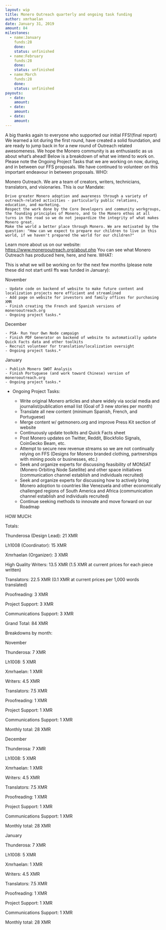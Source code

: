 ```yaml
---
layout: wip
title: Monero Outreach quarterly and ongoing task funding
author: xmrhaelan
date: January 31, 2019
amount: 84
milestones:
  - name:January
    funds:28
    done:
    status: unfinished
  - name:February
    funds:28
    done:
    status: unfinished
  - name:March
    funds:28
    done:
    status: unfinished
payouts:
  - date:
    amount:
  - date:
    amount:
  - date:
    amount:
---
```



A big thanks again to everyone who supported our initial FFS!(final report) We learned a lot during the first round, have created a solid foundation, and are ready to jump back in for a new round of Outreach related awesomeness. We hope the Monero community is as enthusiastic as us about what’s ahead! Below is a breakdown of what we intend to work on. Please note the Ongoing Project Tasks that we are working on now, during, and in between our FFS proposals. We have continued to volunteer on this important endeavour in between proposals.
WHO:

Monero Outreach. We are a team of creators, writers, technicians, translators, and visionaries. This is our Mandate:

    Drive greater Monero adoption and awareness through a variety of outreach-related activities - particularly public relations, education, and marketing.
    Respect the work done by the Core Developers and community workgroups, the founding principles of Monero, and to the Monero ethos at all turns in the road so we do not jeopardize the integrity of what makes Monero great.
    Make the world a better place through Monero. We are motivated by the question: "How can we expect to prepare our children to live in this world, if we haven't prepared the world for our children?"

Learn more about us on our website: https://www.monerooutreach.org/about.php You can see what Monero Outreach has produced here, here, and here.
WHAT:

This is what we will be working on for the next few months (please note these did not start until ffs was funded in January):

November

    - Update code on backend of website to make future content and localization projects more efficient and streamlined
    - Add page on website for investors and family offices for purchasing XMR
    - Finish creating the French and Spanish versions of monerooutreach.org
    - Ongoing project tasks.*

December

    - PSA- Run Your Own Node campaign
    - Finish PDF Generator on backend of website to automatically update Quick Facts data and other toolkits
    - Recruit volunteer for translation/localization oversight
    - Ongoing project tasks.*

January

    - Publish Monero SWOT Analysis
    - Finish Portuguese (and work toward Chinese) version of monerooutreach.org
    - Ongoing project tasks.*

* Ongoing Project Tasks:

    - Write original Monero articles and share widely via social media and journalist/publication email list (Goal of 3 new stories per month)
    - Translate all new content (minimum Spanish, French, and Portuguese)
    - Merge content w/ getmonero.org and improve Press Kit section of website
    - Continuously update toolkits and Quick Facts sheet
    - Post Monero updates on Twitter, Reddit, Blockfolio Signals, CoinGecko Beam, etc.
    - Attempt to secure new revenue streams so we are not continually relying on FFS (Designs for Monero branded clothing, partnerships with mining pools or businesses, etc.)
    - Seek and organize experts for discussing feasibility of MONSAT (Monero Orbiting Node Satellite) and other space initiatives (communication channel establish and individuals recruited)
    - Seek and organize experts for discussing how to actively bring Monero adoption to countries like Venezuela and other economically challenged regions of South America and Africa (communication channel establish and individuals recruited)
    - Continue seeking methods to innovate and move forward on our Roadmap

HOW MUCH:

Totals:

Thunderosa (Design Lead): 21 XMR

Lh1008 (Coordinator): 15 XMR

Xmrhaelan (Organizer): 3 XMR

High Quality Writers: 13.5 XMR (1.5 XMR at current prices for each piece written)

Translators: 22.5 XMR (0.1 XMR at current prices per 1,000 words translated)

Proofreading: 3 XMR

Project Support: 3 XMR

Communications Support: 3 XMR

Grand Total: 84 XMR

Breakdowns by month:

November

Thunderosa: 7 XMR

Lh1008: 5 XMR

Xmrhaelan: 1 XMR

Writers: 4.5 XMR

Translators: 7.5 XMR

Proofreading: 1 XMR

Project Support: 1 XMR

Communications Support: 1 XMR

Monthly total: 28 XMR

December

Thunderosa: 7 XMR

Lh1008: 5 XMR

Xmrhaelan: 1 XMR

Writers: 4.5 XMR

Translators: 7.5 XMR

Proofreading: 1 XMR

Project Support: 1 XMR

Communications Support: 1 XMR

Monthly total: 28 XMR

January

Thunderosa: 7 XMR

Lh1008: 5 XMR

Xmrhaelan: 1 XMR

Writers: 4.5 XMR

Translators: 7.5 XMR

Proofreading: 1 XMR

Project Support: 1 XMR

Communications Support: 1 XMR

Monthly total: 28 XMR
